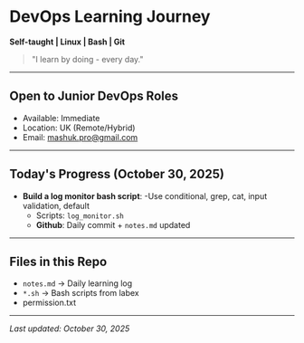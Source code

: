 # DevOps Learning Journey

**Self-taught | Linux | Bash | Git**
> "I learn by doing - every day."

---

## Open to Junior DevOps Roles
- Available: Immediate
- Location: UK (Remote/Hybrid)
- Email: mashuk.pro@gmail.com

---

## Today's Progress (October 30, 2025)
- **Build a log monitor bash script**:
	-Use conditional, grep, cat, input validation, default
	- Scripts: `log_monitor.sh`
	- **Github**: Daily commit + `notes.md` updated

---

## Files in this Repo
- `notes.md` -> Daily learning log
- `*.sh` -> Bash scripts from labex
- permission.txt

---

*Last updated: October 30, 2025*